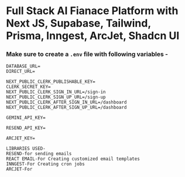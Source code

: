 # Full Stack AI Fianace Platform with Next JS, Supabase, Tailwind, Prisma, Inngest, ArcJet, Shadcn UI 


### Make sure to create a `.env` file with following variables -

```
DATABASE_URL=
DIRECT_URL=

NEXT_PUBLIC_CLERK_PUBLISHABLE_KEY=
CLERK_SECRET_KEY=
NEXT_PUBLIC_CLERK_SIGN_IN_URL=/sign-in
NEXT_PUBLIC_CLERK_SIGN_UP_URL=/sign-up
NEXT_PUBLIC_CLERK_AFTER_SIGN_IN_URL=/dashboard
NEXT_PUBLIC_CLERK_AFTER_SIGN_UP_URL=/dashboard

GEMINI_API_KEY=

RESEND_API_KEY=

ARCJET_KEY=

LIBRARIES USED-
RESEND-for sending emails
REACT EMAIL-For Creating customized email templates
INNGEST-For Creating cron jobs
ARCJET-For 
```
